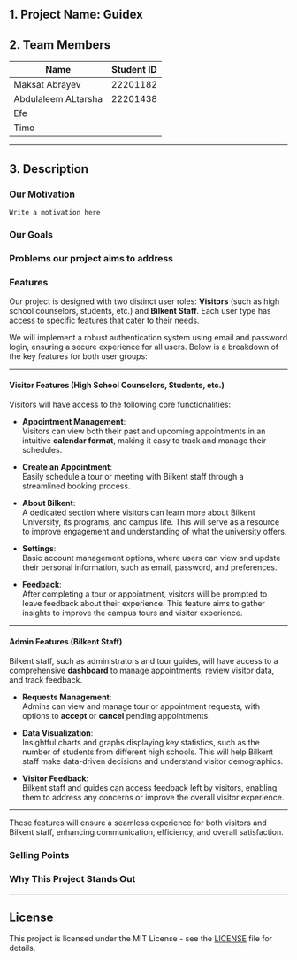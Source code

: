 ## 1. Project Name: **Guidex**

## 2. Team Members

| Name                | Student ID |
| ------------------- | ---------- |
| Maksat Abrayev      | 22201182   |
| Abdulaleem ALtarsha | 22201438   |
| Efe                 |            |
| Timo                |            |

---

## 3. Description

### Our Motivation

    Write a motivation here

### Our Goals

### Problems our project aims to address

### Features

Our project is designed with two distinct user roles: **Visitors** (such as high school counselors, students, etc.) and **Bilkent Staff**. Each user type has access to specific features that cater to their needs.

We will implement a robust authentication system using email and password login, ensuring a secure experience for all users. Below is a breakdown of the key features for both user groups:

---

#### Visitor Features (High School Counselors, Students, etc.)

Visitors will have access to the following core functionalities:

- **Appointment Management**:  
  Visitors can view both their past and upcoming appointments in an intuitive **calendar format**, making it easy to track and manage their schedules.
- **Create an Appointment**:  
  Easily schedule a tour or meeting with Bilkent staff through a streamlined booking process.

- **About Bilkent**:  
  A dedicated section where visitors can learn more about Bilkent University, its programs, and campus life. This will serve as a resource to improve engagement and understanding of what the university offers.

- **Settings**:  
  Basic account management options, where users can view and update their personal information, such as email, password, and preferences.

- **Feedback**:  
  After completing a tour or appointment, visitors will be prompted to leave feedback about their experience. This feature aims to gather insights to improve the campus tours and visitor experience.

---

#### Admin Features (Bilkent Staff)

Bilkent staff, such as administrators and tour guides, will have access to a comprehensive **dashboard** to manage appointments, review visitor data, and track feedback.

- **Requests Management**:  
  Admins can view and manage tour or appointment requests, with options to **accept** or **cancel** pending appointments.

- **Data Visualization**:  
  Insightful charts and graphs displaying key statistics, such as the number of students from different high schools. This will help Bilkent staff make data-driven decisions and understand visitor demographics.

- **Visitor Feedback**:  
  Bilkent staff and guides can access feedback left by visitors, enabling them to address any concerns or improve the overall visitor experience.

---

These features will ensure a seamless experience for both visitors and Bilkent staff, enhancing communication, efficiency, and overall satisfaction.

### Selling Points

### Why This Project Stands Out

---

## License

This project is licensed under the MIT License - see the [LICENSE](LICENSE) file for details.
